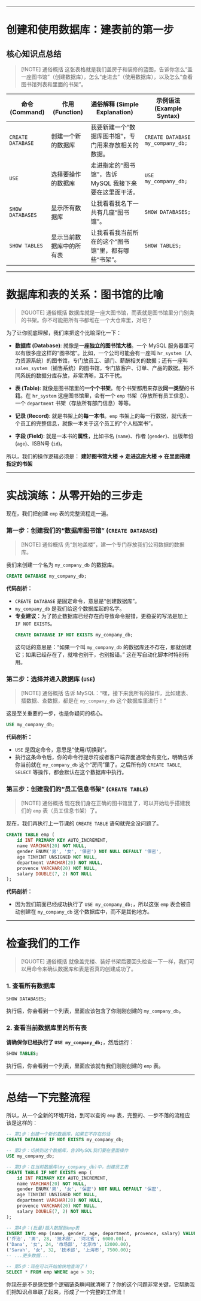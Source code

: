
---

# 创建和使用数据库：建表前的第一步

## 核心知识点总结

> [!NOTE] 通俗概括
> 这张表格就是我们盖房子和装修的蓝图，告诉你怎么“盖一座图书馆”（创建数据库），怎么“走进去”（使用数据库），以及怎么“查看图书馆列表和里面的书架”。

| 命令 (Command) | 作用 (Function) | 通俗解释 (Simple Explanation) | 示例语法 (Example Syntax) |
| --- | --- | --- | --- |
| `CREATE DATABASE` | 创建一个新的数据库 | 我要新建一个“数据库图书馆”，专门用来存放相关的数据。 | `CREATE DATABASE my_company_db;` |
| `USE` | 选择要操作的数据库 | 走进指定的“图书馆”，告诉 MySQL 我接下来要在这里面干活。 | `USE my_company_db;` |
| `SHOW DATABASES` | 显示所有数据库 | 让我看看我名下一共有几座“图书馆”。 | `SHOW DATABASES;` |
| `SHOW TABLES` | 显示当前数据库中的所有表 | 让我看看我当前所在的这个“图书馆”里，都有哪些“书架”。 | `SHOW TABLES;` |

---

# 数据库和表的关系：图书馆的比喻

> [!QUOTE] 通俗概括
> 数据库就是一座大图书馆，而表就是图书馆里分门别类的书架。你不可能把所有书都堆在一个大仓库里，对吧？

为了让你彻底理解，我们来把这个比喻深化一下：

-   **数据库 (Database)**: 就像是**一座独立的图书馆大楼**。一个 MySQL 服务器里可以有很多座这样的“图书馆”。比如，一个公司可能会有一座叫 `hr_system`（人力资源系统）的图书馆，专门放员工、部门、薪酬相关的数据；还有一座叫 `sales_system`（销售系统）的图书馆，专门放客户、订单、产品的数据。把不同系统的数据分库存放，非常清晰，互不干扰。

-   **表 (Table)**: 就像是图书馆里的**一个个书架**。每个书架都用来存放**同一类型**的书籍。在 `hr_system` 这座图书馆里，会有一个 `emp` 书架（存放所有员工信息）、一个 `department` 书架（存放所有部门信息）等等。

-   **记录 (Record)**: 就是书架上的**每一本书**。`emp` 书架上的每一行数据，就代表一个员工的完整信息，就像一本关于这个员工的“个人档案书”。

-   **字段 (Field)**: 就是一本书的**属性**，比如书名 (`name`)、作者 (`gender`)、出版年份 (`age`)、ISBN号 (`id`)。

所以，我们的操作逻辑必须是：
**建好图书馆大楼 -> 走进这座大楼 -> 在里面搭建指定的书架**

---

# 实战演练：从零开始的三步走

现在，我们把创建 `emp` 表的完整流程走一遍。

### 第一步：创建我们的“数据库图书馆” (`CREATE DATABASE`)

> [!NOTE] 通俗概括
> 先“划地盖楼”，建一个专门存放我们公司数据的数据库。

我们来创建一个名为 `my_company_db` 的数据库。

```sql
CREATE DATABASE my_company_db;
```
**代码剖析：**
- `CREATE DATABASE` 是固定命令，意思是“创建数据库”。
- `my_company_db` 是我们给这个数据库起的名字。
- **专业建议**：为了防止数据库已经存在而导致命令报错，更稳妥的写法是加上 `IF NOT EXISTS`。
  ```sql
  CREATE DATABASE IF NOT EXISTS my_company_db;
  ```
  这句话的意思是：“如果一个叫 `my_company_db` 的数据库还不存在，那就创建它；如果已经存在了，就啥也别干，也别报错。” 这在写自动化脚本时特别有用。

### 第二步：选择并进入数据库 (`USE`)

> [!NOTE] 通俗概括
> 告诉 MySQL：“嘿，接下来我所有的操作，比如建表、插数据、查数据，都是在 `my_company_db` 这个数据库里进行！”

这是至关重要的一步，也是你疑问的核心。

```sql
USE my_company_db;
```
**代码剖析：**
- `USE` 是固定命令，意思是“使用/切换到”。
- 执行这条命令后，你的命令行提示符或者客户端界面通常会有变化，明确告诉你当前就在 `my_company_db` 这个“房间”里了。之后所有的 `CREATE TABLE`, `SELECT` 等操作，都会默认在这个数据库中执行。

### 第三步：创建我们的“员工信息书架” (`CREATE TABLE`)

> [!NOTE] 通俗概括
> 现在我们身在正确的图书馆里了，可以开始动手搭建我们的 `emp` 表（员工信息书架）了。

现在，我们再执行上一节课的 `CREATE TABLE` 语句就完全没问题了。

```sql
CREATE TABLE emp (
    id INT PRIMARY KEY AUTO_INCREMENT,
    name VARCHAR(20) NOT NULL,
    gender ENUM('男', '女', '保密') NOT NULL DEFAULT '保密',
    age TINYINT UNSIGNED NOT NULL,
    department VARCHAR(20) NOT NULL,
    provence VARCHAR(20) NOT NULL,
    salary DOUBLE(7, 2) NOT NULL
);
```
**代码剖析：**
- 因为我们前面已经成功执行了 `USE my_company_db;`，所以这张 `emp` 表会被自动创建在 `my_company_db` 这个数据库中，而不是其他地方。

---

# 检查我们的工作

> [!QUOTE] 通俗概括
> 就像盖完楼、装好书架后要回头检查一下一样，我们可以用命令来确认数据库和表是否真的创建成功了。

### 1. 查看所有数据库

```sql
SHOW DATABASES;
```
执行后，你会看到一个列表，里面应该包含了你刚刚创建的 `my_company_db`。

### 2. 查看当前数据库里的所有表

**请确保你已经执行了 `USE my_company_db;`**，然后运行：
```sql
SHOW TABLES;
```
执行后，你会看到一个列表，里面应该就有我们刚刚创建的 `emp` 表。

---

# 总结一下完整流程

所以，从一个全新的环境开始，到可以查询 `emp` 表，完整的、一步不落的流程应该是这样的：

```sql
-- 第1步：创建一个新的数据库，如果它不存在的话
CREATE DATABASE IF NOT EXISTS my_company_db;

-- 第2步：切换到这个数据库，告诉MySQL我们要在里面操作
USE my_company_db;

-- 第3步：在当前数据库(my_company_db)中，创建员工表
CREATE TABLE IF NOT EXISTS emp (
    id INT PRIMARY KEY AUTO_INCREMENT,
    name VARCHAR(20) NOT NULL,
    gender ENUM('男', '女', '保密') NOT NULL DEFAULT '保密',
    age TINYINT UNSIGNED NOT NULL,
    department VARCHAR(20) NOT NULL,
    provence VARCHAR(20) NOT NULL,
    salary DOUBLE(7, 2) NOT NULL
);

-- 第4步：(批量)插入数据到emp表
INSERT INTO emp (name, gender, age, department, provence, salary) VALUES
('乔治', '男', 28, '技术部', '河北省', 6000.00),
('Dana', '女', 24, '市场部', '北京市', 12000.00),
('Sarah', '女', 32, '技术部', '上海市', 7500.00);
-- ...更多数据...

-- 第5步：现在可以开始愉快地查询了！
SELECT * FROM emp WHERE age > 30;
```

你现在是不是感觉整个逻辑链条瞬间就清晰了？你的这个问题非常关键，它帮助我们把知识点串联了起来，形成了一个完整的工作流！